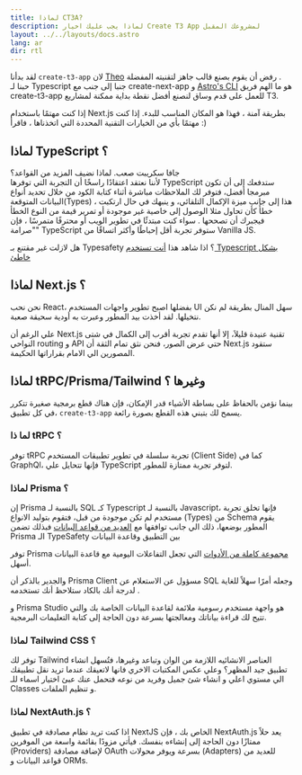 ```yaml
---
title: لماذا CT3A?
description: لماذا يجب عليك اخيار Create T3 App لمشروعك المقبل
layout: ../../layouts/docs.astro
lang: ar
dir: rtl
---
```


لقد بدأنا `create-t3-app` لان [Theo](https://twitter.com/t3dotgg) رفض أن يقوم بصنع قالب جاهز لتقنيته المفضلة .  
حبنا لـ Typescript جنبا إلى جنب مع create-next-app و [Astro's CLI](https://astro.build) هو ما الهم فريق create-t3-app للعمل على قدم وساق لنصنع أفضل نقطة بداية ممكنة لمشاريع T3.

إذا كنت مهتمًا باستخدام Next.js بطريقة آمنة ، فهذا هو المكان المناسب للبدء. إذا كنت مهتمًا بأي من الخيارات التقنية المحددة التي اتخذناها ، فاقرأ :)

## لماذا TypeScript ؟

جافا سكريبت صعب. لماذا نضيف المزيد من القواعد؟  
لأننا نعتقد اعتقادًا راسخًا أن التجربة التي توفرها TypeScript ستدفعك إلى أن تكون مبرمجا أفضل، فتوفر لك الملاحظات مباشرة أثناء كتابة الكود من خلال تحديد أنواع البيانات المتوقعة(Types) ، هذا إلى جانب ميزة الإكمال التلقائي، و ينبهك في حال ارتكبت خطأَ كأن تحاول مثلا الوصول إلى خاصية غير موجودة أو تمرير قيمة من النوع الخطأ فيجبرك أن تصححها . سواء كنت مبتدئًا في تطوير الويب أو محترفًا متمرسًا ، فإن "صرامة" TypeScript ستوفر تجربة أقل إحباطًا وأكثر اتساقًا من Vanilla JS.

هل لازلت غير مقتنع بـ Typesafety ؟ اذا شاهد هذا [أنت تستخدم Typescript بشكل خاطئ](https://www.youtube.com/watch?v=RmGHnYUqQ4k)

## لماذا Next.js ؟

نحن نحب React، بفضلها اصبح تطوير واجهات المستخدم UI سهل المنال بطريقة لم نكن نتخيلها. لقد أخذت بيد المطور وعبرت به أودية سحيقة صعبة.

علي الرغم أن Next.js تقنية عنيدة قليلاَ، إلا أنها تقدم تجربة أقرب إلى الكمال في شتى النواحي routing و API حتي عرض الصور، فنحن نثق تمام الثقة أن Next.js ستقود المصورين الي الامام بقراراتها الحكيمة.

## لماذا tRPC/Prisma/Tailwind وغيرها ؟

بينما نؤمن بالحفاظ على بساطة الأشياء قدر الإمكان، فإن هناك قطع برمجية صغيرة تتكرر في كل تطبيق، `create-t3-app` يسمح لك بتبني هذه القطع بصورة رائعة.

### لما ذا tRPC ؟

توفر tRPC تجربة سلسلة في تطوير تطبيقات المستخدم (Client Side) كما في GraphQl، فإنها تتحايل علي TypeScript لتوفر تجربة ممتازة للمطور.

### لماذا Prisma ؟

إن Prisma بالنسبة لـ SQL كـ Typescript بالنسبة لـ Javascript، فإنها تخلق تجربة مستخدم لم تكن موجودة من قبل، فتقوم بتوليد الانواع (Types) من Schema يقوم المطور بوضعها، ذلك الي جانب توافقها مع [العديد من قواعد البيانات](https://www.prisma.io/docs/concepts/database-connectors)
فبذلك تضمن Prisma الـ TypeSafety بين التطبيق وقاعدة البيانات

توفر Prisma [مجموعة كاملة من الأدوات](https://www.prisma.io/docs/concepts/overview/should-you-use-prisma#-you-want-a-tool-that-holistically-covers-your-database-workflows) التي تجعل التفاعلات اليومية مع قاعدة البيانات أسهل.

والجدير بالذكر أن Prisma Client مسؤول عن الاستعلام عن SQL وجعله أمرًا سهلاً للغاية لدرجة أنك بالكاد ستلاحظ أنك تستخدمه .

و Prisma Studio هو واجهة مستخدم رسومية ملائمة لقاعدة البيانات الخاصة بك والتي تتيح لك قراءة بياناتك ومعالجتها بسرعة دون الحاجة إلى كتابة التعليمات البرمجية.

### لماذا Tailwind CSS ؟

توفر لك Tailwind العناصر الانشائيه اللازمة من الوان وتباعد وغيرها، فتُسهل انشاء تطبيق جيد المظهر؟ وعلي عكس المكتبات الاخري فانها لاتعيقك عندما تريد نقل تطبيقك الي مستوي اعلي و انشاء شئ جميل وفريد من نوعه فتحمل عنك عبئ اختيار اسماء للـ Classes و تنظيم الملفات.

### لماذا NextAuth.js ؟

اذا كنت تريد نظام مصادقة في تطبيق NextJS الخاص بك ، فإن NextAuth.js يعد حلاً ممتازًا دون الحاجة إلى إنشاءه بنفسك. فيأتي مزودًا بقائمة واسعة من الموفرين (Providers) لإضافة مصادقة OAuth بسرعة ويوفر محولات (Adapters) للعديد من قواعد البيانات و ORMs.
